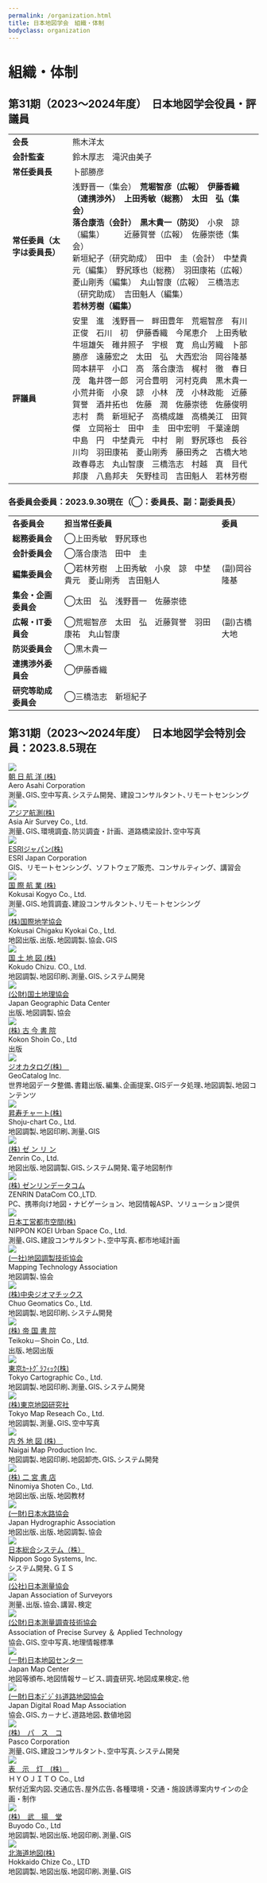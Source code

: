 ```yaml
---
permalink: /organization.html
title: 日本地図学会　組織・体制
bodyclass: organization
---
```


# 組織・体制
## 第31期（2023～2024年度）　日本地図学会役員・評議員

<div class="table-responsive">
  <table class="table organization-table">
    <tr>
      <td><b>会長</b></td>
      <td>熊木洋太</td>
    </tr>
    <tr>
      <td><b>会計監査</b></td>
      <td>鈴木厚志　滝沢由美子</td>
    </tr>
    <tr>
      <td><b>常任委員長</b></td>
      <td>卜部勝彦</td>
    </tr>
    <!--<tr>
      <td><b>副常任委員長</b></td>
      <td>宇根　寛</td>
    </tr>-->
    <tr>
      <td><b>常任委員（<strong>太字は委員長</strong>）</b></td>
      <td>
        浅野晋一（集会）　<strong>荒堀智彦（広報）</strong>　<strong>伊藤香織（連携渉外）</strong>　<strong>上田秀敏（総務）</strong>　<strong>太田　弘（集会）</strong><br>
        <strong>落合康浩（会計）</strong>　<strong>黒木貴一（防災）</strong>　小泉　諒（編集）　　　近藤賀誉（広報）　佐藤崇徳（集会）<br>
        新垣紀子（研究助成）　田中　圭（会計）　中埜貴元（編集）　野尻琢也（総務）　羽田康祐（広報）<br>
        菱山剛秀（編集）　丸山智康（広報）　三橋浩志（研究助成）　吉田魁人（編集）　<strong>若林芳樹（編集）</strong>
      </td>
    </tr>
    <tr>
      <td><b>評議員</b></td>
      <td>
        安里　進　浅野晋一　畔田豊年　荒堀智彦　有川正俊　石川　初　伊藤香織　今尾恵介　上田秀敏<br>
        牛垣雄矢　碓井照子　宇根　寛　烏山芳織　卜部勝彦　遠藤宏之　太田　弘　大西宏治　岡谷隆基<br>
        岡本耕平　小口　高　落合康浩　梶村　徹　春日　茂　亀井啓一郎　河合豊明　河村克典　黒木貴一<br>
        小荒井衛　小泉　諒　小林　茂　小林政能　近藤賀誉　酒井拓也　佐藤　潤　佐藤崇徳　佐藤俊明<br>
        志村　喬　新垣紀子　高橋成雄　高橋美江　田賀　傑　立岡裕士　田中　圭　田中宏明　千葉達朗<br>
        中島　円　中埜貴元　中村　剛　野尻琢也　長谷川均　羽田康祐　菱山剛秀　藤田秀之　古橋大地　<br>
        政春尋志　丸山智康　三橋浩志　村越　真　目代邦康　八島邦夫　矢野桂司　吉田魁人　若林芳樹<br>
      </td>
    </tr>
  </table>
</div>

### 各委員会委員：2023.9.30現在（◯：委員長、副：副委員長）

<div class="table-responsive">
  <table class="table organization-table">
    <tr>
      <td><b>各委員会</b></td>
      <td><b>担当常任委員</b></td>
      <td><b>委員</b></td>
    </tr>
    <tr>
      <td><b>総務委員会</b></td>
      <td>◯上田秀敏　野尻琢也</td>
      <td>&nbsp;</td>
    </tr>
    <tr>
      <td><b>会計委員会</b></td>
      <td>◯落合康浩　田中　圭</td>
      <td>&nbsp;</td>
    </tr>
    <tr>
      <td><b>編集委員会</b></td>
      <td>◯若林芳樹　上田秀敏　小泉　諒　中埜貴元　菱山剛秀　吉田魁人</td>
      <td>(副)岡谷隆基</td>
    </tr>
    <tr>
      <td><b>集会・企画委員会</b></td>
      <td>◯太田　弘　浅野晋一　佐藤崇徳</td>
      <td>&nbsp;</td>
    </tr>
    <tr>
      <td><b>広報・IT委員会</b></td>
      <td>◯荒堀智彦　太田　弘　近藤賀誉　羽田康祐　丸山智康</td>
      <td>(副)古橋大地</td>
    </tr>
    <tr>
      <td><b>防災委員会</b></td>
      <td>◯黒木貴一</td>
      <td>&nbsp;</td>
    </tr>
    <tr>
      <td><b>連携渉外委員会</b></td>
      <td>◯伊藤香織</td>
      <td>&nbsp;</td>
    </tr>
    <tr>
      <td><b>研究等助成委員会</b></td>
      <td>◯三橋浩志　新垣紀子</td>
      <td>&nbsp;</td>
    </tr>
  </table>
</div>

<!--
<div class="d-grid col-lg-30 col-xl-18 mx-auto my-5">
  <a href="{{'/organizationarchives.html' | relative_url}}" class="btn btn-default btn-lg btn-arrow-right">過去の日本地図学会役員・評議員</a>
</div>
-->

## 第31期（2023～2024年度）　日本地図学会特別会員：2023.8.5現在

<div class="organization-co-list">
  <div class="corporate">
    <div class="co-thumb"><img src="{{'/assets/img/organization/asahikoyo_logo.png' | relative_url}}"></div>
    <div class="co-name"><a href="https://www.aeroasahi.co.jp/">朝 日 航 洋 (株)</a></div>
    <div class="co-en">Aero Asahi Corporation</div>
    <div class="co-text">測量､GIS､空中写真､システム開発、建設コンサルタント､リモートセンシング</div>
  </div>
  <div class="corporate">
    <div class="co-thumb"><img src="{{'/assets/img/organization/asiakosoku_logo.png' | relative_url}}"></div>
    <div class="co-name"><a href="http://www.ajiko.co.jp/">アジア航測(株)</a></div>
    <div class="co-en">Asia Air Survey Co., Ltd.</div>
    <div class="co-text">測量､GIS､環境調査､防災調査・計画、道路橋梁設計､空中写真</div>
  </div>
  <div class="corporate">
    <div class="co-thumb"><img src="{{'/assets/img/organization/esri_logo.jpg' | relative_url}}"></div>
    <div class="co-name"><a href="http://www.esrij.com/">ESRIジャパン(株)</a></div>
    <div class="co-en">ESRI Japan Corporation</div>
    <div class="co-text">GIS、リモートセンシング、ソフトウェア販売、コンサルティング、講習会</div>
  </div>
  <div class="corporate">
    <div class="co-thumb"><img src="{{'/assets/img/organization/Kokusaikogyo_logo.png' | relative_url}}"></div>
    <div class="co-name"><a href="http://www.kkc.co.jp/">国 際 航 業 (株)</a></div>
    <div class="co-en">Kokusai Kogyo Co., Ltd.</div>
    <div class="co-text">測量､GIS､地質調査､建設コンサルタント､リモ－トセンシング</div>
  </div>
  <div class="corporate">
    <div class="co-thumb"><img src="{{'/assets/img/organization/kokusaichigaku_logo.gif' | relative_url}}"></div>
    <div class="co-name"><a href="http://chizuya.co.jp/">(株)国際地学協会</a></div>
    <div class="co-en">Kokusai Chigaku Kyokai Co., Ltd.</div>
    <div class="co-text">地図出版､出版､地図調製､協会､GIS</div>
  </div>
  <div class="corporate">
    <div class="co-thumb"><img src="{{'/assets/img/organization/kokudochizu_logo.jpg' | relative_url}}"></div>
    <div class="co-name"><a href="http://www.kokudochizu.co.jp/">国 土 地 図 (株)</a></div>
    <div class="co-en">Kokudo Chizu. CO., Ltd.</div>
    <div class="co-text">地図調製､地図印刷､測量､GIS､システム開発</div>
  </div>
  <div class="corporate">
    <div class="co-thumb"><img src="{{'/assets/img/organization/kokudochirikyokai.png' | relative_url}}"></div>
    <div class="co-name"><a href="http://www.kokudo.or.jp/">(公財)国土地理協会</a></div>
    <div class="co-en">Japan Geographic Data Center</div>
    <div class="co-text">出版､地図調製､協会</div>
  </div>
  <div class="corporate">
    <div class="co-thumb"><img src="{{'/assets/img/organization/kokonshoin_logo.jpg' | relative_url}}"></div>
    <div class="co-name"><a href="http://www.kokon.co.jp/">(株) 古 今 書 院</a></div>
    <div class="co-en">Kokon Shoin Co., Ltd</div>
    <div class="co-text">出版</div>
  </div>
  <div class="corporate">
    <div class="co-thumb"><img src="{{'/assets/img/organization/geocatalog_logo.gif' | relative_url}}"></div>
    <div class="co-name"><a href="http://www.geocatalog.co.jp/index.php">ジオカタログ(株)　</a></div>
    <div class="co-en">GeoCatalog Inc.</div>
    <div class="co-text">世界地図データ整備､書籍出版､編集､企画提案､GISデータ処理､地図調製､地図コンテンツ</div>
  </div>
  <div class="corporate">
    <div class="co-thumb"><img src="{{'/assets/img/organization/shojuchart_logo.gif' | relative_url}}"></div>
    <div class="co-name"><a href="http://www.sjcmap.co.jp/">昇寿チャート(株)</a></div>
    <div class="co-en">Shoju-chart Co., Ltd.</div>
    <div class="co-text">地図調製､地図印刷､測量､GIS</div>
  </div>
  <div class="corporate">
    <div class="co-thumb"><img src="{{'/assets/img/organization/zenrin_logo.jpg' | relative_url}}"></div>
    <div class="co-name"><a href="http://www.zenrin.co.jp/">(株) ゼ ン リ ン</a></div>
    <div class="co-en">Zenrin Co., Ltd.</div>
    <div class="co-text">地図出版､地図調製､GIS､システム開発､電子地図制作</div>
  </div>
  <div class="corporate">
    <div class="co-thumb"><img src="{{'/assets/img/organization/zenrin_datacom_logo.png' | relative_url}}"></div>
    <div class="co-name"><a href="http://www.zenrin-datacom.net/index.html">(株) ゼンリンデータコム</a></div>
    <div class="co-en">ZENRIN DataCom CO.,LTD.</div>
    <div class="co-text">PC、携帯向け地図・ナビゲーション、地図情報ASP、ソリューション提供</div>
  </div>
  <div class="corporate">
    <div class="co-thumb"><img src="{{'/assets/img/organization/nkoei_urban_logo.png' | relative_url}}"></div>
    <div class="co-name"><a href="https://www.n-koei.co.jp/urbanspace/">日本工営都市空間(株)</a></div>
    <div class="co-en">NIPPON KOEI Urban Space Co., Ltd.</div>
    <div class="co-text">測量､GIS､建設コンサルタント､空中写真､都市地域計画</div>
  </div>
  <div class="corporate">
    <div class="co-thumb"><img src="{{'/assets/img/organization/chichokyo_logo.jpg' | relative_url}}"></div>
    <div class="co-name"><a href="http://www.chichokyo.jp/">(一社)地図調製技術協会</a></div>
    <div class="co-en">Mapping Technology Association</div>
    <div class="co-text">地図調製､協会</div>
  </div>
  <div class="corporate">
    <div class="co-thumb"><img src="{{'/assets/img/organization/geomatics_logo.jpg' | relative_url}}"></div>
    <div class="co-name"><a href="https://www.chuogeomatics.jp/">(株)中央ジオマチックス</a></div>
    <div class="co-en">Chuo Geomatics Co., Ltd.</div>
    <div class="co-text">地図調製､地図印刷､システム開発</div>
  </div>
  <div class="corporate">
    <div class="co-thumb"><img src="{{'/assets/img/organization/teikokusyoin_logo.png' | relative_url}}"></div>
    <div class="co-name"><a href="https://www.teikokushoin.co.jp/">(株) 帝 国 書 院</a></div>
    <div class="co-en">Teikoku－Shoin Co., Ltd.</div>
    <div class="co-text">出版､地図出版</div>
  </div>
  <div class="corporate">
    <div class="co-thumb"><img src="{{'/assets/img/organization/tokyocartographic_logo.jpg' | relative_url}}"></div>
    <div class="co-name"><a href="http://www.tcgmap.jp/">東京ｶｰﾄｸﾞﾗﾌｨｯｸ(株)</a></div>
    <div class="co-en">Tokyo Cartographic Co., Ltd.</div>
    <div class="co-text">地図調製､地図印刷､測量､GIS､システム開発</div>
  </div>
  <div class="corporate">
    <div class="co-thumb"><img src="{{'/assets/img/organization/tokyochizu_logo.jpg' | relative_url}}"></div>
    <div class="co-name"><a href="http://www.t-map.co.jp/">(株)東京地図研究社</a></div>
    <div class="co-en">Tokyo Map Reseach Co., Ltd.</div>
    <div class="co-text">地図調製､測量､GIS､空中写真</div>
  </div>
  <div class="corporate">
    <div class="co-thumb"><img src="{{'/assets/img/organization/naigaichizu_logo.png' | relative_url}}"></div>
    <div class="co-name"><a href="http://www.naigai-map.co.jp/">内 外 地 図 (株)　</a></div>
    <div class="co-en">Naigai Map Production Inc.</div>
    <div class="co-text">地図調製､地図印刷､地図卸売､GIS､システム開発</div>
  </div>
  <div class="corporate">
    <div class="co-thumb"><img src="{{'/assets/img/organization/ninomiyasyoten_logo.png' | relative_url}}"></div>
    <div class="co-name"><a href="http://www.ninomiyashoten.co.jp/">(株) 二 宮 書 店</a></div>
    <div class="co-en">Ninomiya Shoten Co., Ltd.</div>
    <div class="co-text">地図出版､出版､地図教材</div>
  </div>
  <div class="corporate">
    <div class="co-thumb"><img src="{{'/assets/img/organization/nihonsuiro_logo.gif' | relative_url}}"></div>
    <div class="co-name"><a href="http://www.jha.or.jp/">(一財)日本水路協会</a></div>
    <div class="co-en">Japan Hydrographic Association</div>
    <div class="co-text">地図出版､出版､地図調製､協会</div>
  </div>
  <div class="corporate">
    <div class="co-thumb"><img src="{{'/assets/img/organization/nihonsogo_logo.jpg' | relative_url}}"></div>
    <div class="co-name"><a href="https://www.nssys.co.jp/">日本総合システム（株）</a></div>
    <div class="co-en">Nippon Sogo Systems, Inc.</div>
    <div class="co-text">システム開発､ＧＩＳ</div>
  </div>
  <div class="corporate">
    <div class="co-thumb"><img src="{{'/assets/img/organization/nihonsokuryo_logo.gif' | relative_url}}"></div>
    <div class="co-name"><a href="http://www.jsurvey.jp/">(公社)日本測量協会</a></div>
    <div class="co-en">Japan Association of Surveyors</div>
    <div class="co-text">測量､出版､協会､講習､検定</div>
  </div>
  <div class="corporate">
    <div class="co-thumb"><img src="{{'/assets/img/organization/sokuryochosagizyutsu_logo.jpg' | relative_url}}"></div>
    <div class="co-name"><a href="https://www.sokugikyo.or.jp/">(公財)日本測量調査技術協会</a></div>
    <div class="co-en">Association of Precise Survey ＆ Applied Technology</div>
    <div class="co-text">協会､GIS､空中写真､地理情報標準</div>
  </div>
  <div class="corporate">
    <div class="co-thumb"><img src="{{'/assets/img/organization/nihonchizucenter_logo.png' | relative_url}}"></div>
    <div class="co-name"><a href="http://www.jmc.or.jp/">(一財)日本地図センター</a></div>
    <div class="co-en">Japan Map Center</div>
    <div class="co-text">地図等頒布､地図情報サ－ビス､調査研究､地図成果検定､他</div>
  </div>
  <div class="corporate">
    <div class="co-thumb"><img src="{{'/assets/img/organization/nihondigitalroad_logo.gif' | relative_url}}"></div>
    <div class="co-name"><a href="http://www.drm.jp/">(一財)日本ﾃﾞｼﾞﾀﾙ道路地図協会</a></div>
    <div class="co-en">Japan Digital Road Map Association</div>
    <div class="co-text">協会､GIS､カ－ナビ､道路地図､数値地図</div>
  </div>
  <div class="corporate">
    <div class="co-thumb"><img src="{{'/assets/img/organization/pasco_logo.gif' | relative_url}}"></div>
    <div class="co-name"><a href="http://www.pasco.co.jp/">(株)　パ　ス　コ</a></div>
    <div class="co-en">Pasco Corporation</div>
    <div class="co-text">測量､GIS､建設コンサルタント､空中写真､システム開発</div>
  </div>
  <div class="corporate">
    <div class="co-thumb"><img src="{{'/assets/img/organization/hyojito_logo.gif' | relative_url}}"></div>
    <div class="co-name"><a href="http://www.hyojito.co.jp/">表　示　灯　(株)　</a></div>
    <div class="co-en">ＨＹＯＪＩＴＯ Co., Ltd</div>
    <div class="co-text">駅付近案内図､交通広告､屋外広告､各種環境・交通・施設誘導案内サインの企画・制作</div>
  </div>
  <div class="corporate">
    <div class="co-thumb"><img src="{{'/assets/img/organization/buyodo_logo.gif' | relative_url}}"></div>
    <div class="co-name"><a href="https://www.buyodo.co.jp/">(株)　武　揚　堂</a></div>
    <div class="co-en">Buyodo Co., Ltd</div>
    <div class="co-text">地図調製､地図出版､地図印刷､測量､GIS</div>
  </div>
  <div class="corporate">
    <div class="co-thumb"><img src="{{'/assets/img/organization/hokkaidochizu_logo.jpg' | relative_url}}"></div>
    <div class="co-name"><a href="http://www.hcc.co.jp/">北海道地図(株)</a></div>
    <div class="co-en">Hokkaido Chize Co., LTD</div>
    <div class="co-text">地図調製､地図出版､地図印刷､測量､GIS</div>
  </div>
</div>





